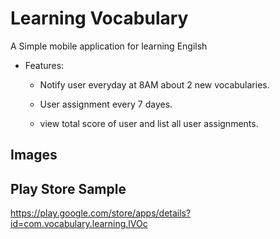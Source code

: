 # Learning Vocabulary
A Simple mobile application for learning Engilsh

 * Features:

   - Notify user everyday at 8AM about 2 new vocabularies.

   - User assignment every 7 dayes.

   - view total score of user and list all user assignments.


Images
---




Play Store Sample
---

https://play.google.com/store/apps/details?id=com.vocabulary.learning.lVOc
